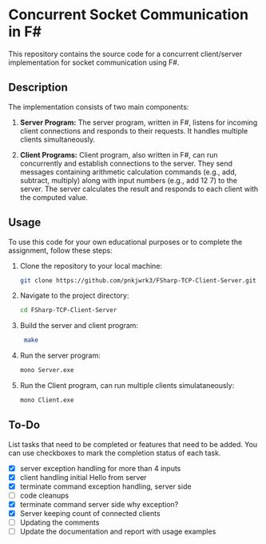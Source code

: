 # Concurrent Socket Communication in F#

This repository contains the source code for a concurrent client/server implementation for socket communication using F#.

## Description

The implementation consists of two main components:

1. **Server Program:** The server program, written in F#, listens for incoming client connections and responds to their requests. It handles multiple clients simultaneously.

2. **Client Programs:** Client program, also written in F#, can run concurrently and establish connections to the server. They send messages containing arithmetic calculation commands (e.g., add, subtract, multiply) along with input numbers (e.g., add 12 7) to the server. The server calculates the result and responds to each client with the computed value.

## Usage

To use this code for your own educational purposes or to complete the assignment, follow these steps:

1. Clone the repository to your local machine:

   ```bash
   git clone https://github.com/pnkjwrk3/FSharp-TCP-Client-Server.git
2. Navigate to the project directory:
   
   ```bash
   cd FSharp-TCP-Client-Server
3. Build the server and client program:
   
   ```bash
    make
4. Run the server program:
   
   ```bash
   mono Server.exe
5. Run the Client program, can run multiple clients simulataneously:

   ```bash
   mono Client.exe
## To-Do

List tasks that need to be completed or features that need to be added. You can use checkboxes to mark the completion status of each task.

- [X] server exception handling for more than 4 inputs
- [x] client handling initial Hello from server
- [X] terminate command exception handling, server side
- [ ] code cleanups
- [x] terminate command server side why exception?
- [x] Server keeping count of connected clients
- [ ] Updating the comments
- [ ] Update the documentation and report with usage examples
